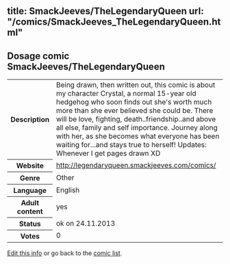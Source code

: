 title: SmackJeeves/TheLegendaryQueen
url: "/comics/SmackJeeves_TheLegendaryQueen.html"
---
Dosage comic SmackJeeves/TheLegendaryQueen
-----------------------------------------

<p id="msg"></p>
<script type="text/javascript">
if (window.location.search === '?edit_info_mail=sent_ok') {
  var elem = document.getElementById("msg");
  elem.innerHTML = 'Edited information sucessfully sent for review, which is usually done daily. Thanks!';
  elem.className = 'ok';
}
</script>
<table class="comicinfo">
<tr>
<th>Description</th><td>Being drawn, then written out, this comic is about my character Crystal, a normal 15-year old hedgehog who soon finds out she's worth much more than she ever believed she could be. There will be love, fighting, death..friendship..and above all else, family and self importance. Journey along with her, as she becomes what everyone has been waiting for...and stays true to herself! Updates: Whenever I get pages drawn XD</td>
</tr>
<tr>
<th>Website</th><td><a href="http://legendaryqueen.smackjeeves.com/comics/">http://legendaryqueen.smackjeeves.com/comics/</a></td>
</tr>
<tr>
<th>Genre</th><td>Other</td>
</tr>
<tr>
<th>Language</th><td>English</td>
</tr>
<tr>
<th>Adult content</th><td>yes</td>
</tr>
<tr>
<th>Status</th><td>ok on 24.11.2013</td>
</tr>
<tr>
<th>Votes</th><td>0</td>
</tr>
</table>

[Edit this info](SmackJeeves_TheLegendaryQueen_edit.html) or go back to the [comic list](../comic-index.html).
